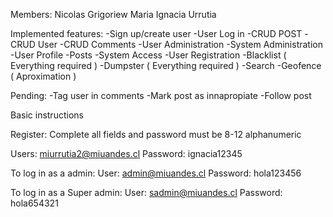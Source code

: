 Members: Nicolas Grigoriew Maria Ignacia Urrutia

Implemented features: 
-Sign up/create user
-User Log in 
-CRUD POST
-CRUD User 
-CRUD Comments
-User Administration
-System Administration
-User Profile 
-Posts
-System Access
-User Registration
-Blacklist ( Everything required )
-Dumpster ( Everything required )
-Search
-Geofence ( Aproximation )

Pending: 
-Tag user in comments
-Mark post as innapropiate
-Follow post



Basic instructions

Register: Complete all fields and password must be 8-12 alphanumeric

Users: miurrutia2@miuandes.cl Password: ignacia12345

To log in as a admin: User: admin@miuandes.cl   Password: hola123456

To log in as a Super admin: User: sadmin@miuandes.cl   Password: hola654321


